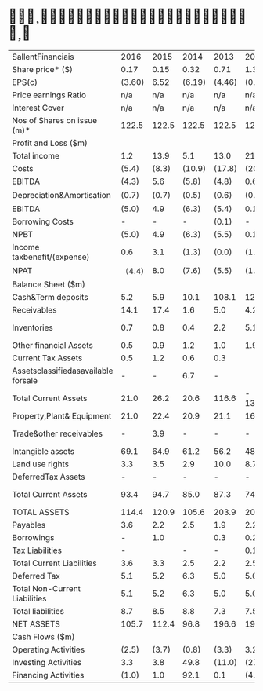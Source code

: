 #   

<html><body><table><tr><td>SallentFinanciais</td><td>2016</td><td>2015</td><td>2014</td><td>2013</td><td>2012</td><td>2011</td><td>2010</td><td>2009</td></tr><tr><td>Share price* ($)</td><td>0.17</td><td>0.15</td><td>0.32</td><td>0.71</td><td>1.30</td><td>1.50</td><td>0.90</td><td>0.90</td></tr><tr><td>EPS(c)</td><td>(3.60)</td><td>6.52</td><td>(6.19)</td><td>(4.46)</td><td>(0.80)</td><td>0.70</td><td>0.90</td><td>(2.00)</td></tr><tr><td>Price earnings Ratio</td><td>n/a</td><td>n/a</td><td>n/a</td><td>n/a</td><td>n/a</td><td>221.4</td><td>105.6</td><td>n/a</td></tr><tr><td>Interest Cover</td><td>n/a</td><td>n/a</td><td>n/a</td><td>n/a</td><td>n/a</td><td>n/a</td><td>n/a</td><td>n/a</td></tr><tr><td>Nos of Shares on issue (m)*</td><td>122.5</td><td>122.5</td><td>122.5</td><td>122.5</td><td>122.5</td><td>124.6</td><td>128.4</td><td>129.6</td></tr><tr><td>Profit and Loss ($m)</td><td></td><td></td><td></td><td></td><td></td><td></td><td></td><td></td></tr><tr><td>Total income</td><td>1.2</td><td>13.9</td><td>5.1</td><td>13.0</td><td>21.0</td><td>20.5</td><td>15.3</td><td>10.6</td></tr><tr><td>Costs</td><td>(5.4)</td><td>(8.3)</td><td>(10.9)</td><td>(17.8)</td><td>(20.4)</td><td>(17.0)</td><td>(12.2)</td><td>(9.9)</td></tr><tr><td>EBITDA</td><td>(4.3)</td><td>5.6</td><td>(5.8)</td><td>(4.8)</td><td>0.6</td><td>3.5</td><td>3.1</td><td>0.7</td></tr><tr><td>Depreciation&Amortisation</td><td>(0.7)</td><td>(0.7)</td><td>(0.5)</td><td>(0.6)</td><td>(0.5)</td><td>(0.4)</td><td>（0.3)</td><td>(0.3)</td></tr><tr><td>EBITDA</td><td>(5.0)</td><td>4.9</td><td>(6.3)</td><td>(5.4)</td><td>0.1</td><td>3.1</td><td>2.8</td><td>0.4</td></tr><tr><td>Borrowing Costs</td><td>-</td><td>-</td><td>-</td><td>(0.1)</td><td>-</td><td>-</td><td>(0.1)</td><td>-</td></tr><tr><td>NPBT</td><td>(5.0)</td><td>4.9</td><td>(6.3)</td><td>(5.5)</td><td>0.1</td><td>3.1</td><td>2.7</td><td></td></tr><tr><td>Income taxbenefit/(expense)</td><td>0.6</td><td>3.1</td><td>(1.3)</td><td>(0.0)</td><td>(1.1)</td><td>(2.2)</td><td>(1.5)</td><td>0.4</td></tr><tr><td>NPAT</td><td>（4.4)</td><td>8.0</td><td>(7.6)</td><td>(5.5)</td><td>(1.0)</td><td>0.9</td><td></td><td>(2.9)</td></tr><tr><td>Balance Sheet ($m)</td><td></td><td></td><td></td><td></td><td></td><td></td><td>1.2</td><td>(2.5)</td></tr><tr><td>Cash&Term deposits</td><td>5.2</td><td>5.9</td><td>10.1</td><td>108.1</td><td>121.2</td><td>147.4</td><td></td><td></td></tr><tr><td>Receivables</td><td>14.1</td><td>17.4</td><td>1.6</td><td>5.0</td><td>4.2</td><td></td><td>166.5</td><td>168.8</td></tr><tr><td>Inventories</td><td>0.7</td><td>0.8</td><td>0.4</td><td>2.2</td><td>5.1</td><td>7.5 3.7</td><td>2.6</td><td>2.5</td></tr><tr><td>Other financial Assets</td><td>0.5</td><td>0.9</td><td>1.2</td><td>1.0</td><td>1.9</td><td>2.5</td><td>1.3</td><td>2.9</td></tr><tr><td>Current Tax Assets</td><td>0.5</td><td>1.2</td><td>0.6</td><td>0.3</td><td></td><td></td><td>0.7</td><td>1.1</td></tr><tr><td>Assetsclassifiedasavailable forsale</td><td>-</td><td>-</td><td>6.7</td><td>-</td><td></td><td>-</td><td>-</td><td></td></tr><tr><td>Total Current Assets</td><td>21.0</td><td>26.2</td><td>20.6</td><td>116.6</td><td>- 132.4</td><td>161.1</td><td>-</td><td>-</td></tr><tr><td>Property,Plant& Equipment</td><td>21.0</td><td>22.4</td><td>20.9</td><td>21.1</td><td>16.7</td><td>12.4</td><td>171.1</td><td>175.3</td></tr><tr><td>Trade&other receivables</td><td>-</td><td>3.9</td><td>-</td><td>-</td><td>-</td><td>-</td><td>11.4 -</td><td>9.0</td></tr><tr><td>Intangible assets</td><td>69.1</td><td>64.9</td><td>61.2</td><td>56.2</td><td>48.6</td><td>27.0</td><td>21.8</td><td>-</td></tr><tr><td>Land use rights</td><td>3.3</td><td>3.5</td><td>2.9</td><td>10.0</td><td>8.7</td><td>8.3</td><td></td><td>20.4</td></tr><tr><td>DeferredTax Assets</td><td>-</td><td>-</td><td>-</td><td>-</td><td>-</td><td>-</td><td>10.0</td><td>10.8</td></tr><tr><td>Total Current Assets</td><td>93.4</td><td>94.7</td><td>85.0</td><td>87.3</td><td>74.0</td><td>47.7</td><td>- 43.2</td><td>- 40.2</td></tr><tr><td>TOTAL ASSETS</td><td>114.4</td><td>120.9</td><td>105.6</td><td>203.9</td><td>206.4</td><td>208.8</td><td>214.3</td><td>215.5</td></tr><tr><td>Payables</td><td>3.6</td><td>2.2</td><td>2.5</td><td>1.9</td><td>2.2</td><td>2.2</td><td>1.5</td><td>1.8</td></tr><tr><td>Borrowings</td><td>-</td><td>1.0</td><td></td><td>0.3</td><td>0.2</td><td>-</td><td>-</td><td>-</td></tr><tr><td>Tax Liabilities</td><td>-</td><td></td><td>-</td><td>-</td><td>0.1</td><td>0.2</td><td>0.2</td><td>0.9</td></tr><tr><td>Total Current Liabilities</td><td>3.6</td><td>3.3</td><td>2.5</td><td>2.2</td><td>2.5</td><td>2.4</td><td>1.7</td><td>2.7</td></tr><tr><td>Deferred Tax</td><td>5.1</td><td>5.2</td><td>6.3</td><td>5.0</td><td>5.0</td><td>4.6</td><td>2.9</td><td>1.6</td></tr><tr><td>Total Non-Current Liabilities</td><td>5.1</td><td>5.2</td><td>6.3</td><td>5.0</td><td>5.0</td><td>4.6</td><td>2.9</td><td>1.6</td></tr><tr><td>Total liabilities</td><td>8.7</td><td>8.5</td><td>8.8</td><td>7.3</td><td>7.5</td><td>7.0</td><td>4.6</td><td>4.3</td></tr><tr><td>NET ASSETS</td><td>105.7</td><td>112.4</td><td>96.8</td><td>196.6</td><td>198.9</td><td>201.8</td><td>209.7</td><td>211.2</td></tr><tr><td>Cash Flows ($m)</td><td></td><td></td><td></td><td></td><td></td><td></td><td></td><td></td></tr><tr><td>Operating Activities</td><td>(2.5)</td><td>(3.7)</td><td>(0.8)</td><td>(3.3)</td><td>3.2</td><td>(1.5)</td><td>4.0</td><td>0.8</td></tr><tr><td>Investing Activities</td><td>3.3</td><td>3.8</td><td>49.8</td><td>(11.0)</td><td>(27.8)</td><td>(17.9)</td><td>(57.8)</td><td>(13.5)</td></tr><tr><td>Financing Activities</td><td>(1.0)</td><td>1.0</td><td>92.1</td><td>0.1</td><td>(4.2)</td><td>(5.1)</td><td>(1.2)</td><td>(6.2)</td></tr></table></body></html>  